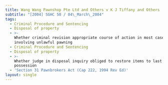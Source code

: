 ```yaml
---
title: Wang Wang Pawnshop Pte Ltd and Others v K J Tiffany and Others
subtitle: "[2004] SGHC 50 / 04\_March\_2004"
tags:
  - Criminal Procedure and Sentencing
  - Disposal of property
  - >-
    Whether criminal revision appropriate course of action in most cases
    involving unlawful pawning
  - Criminal Procedure and Sentencing
  - Disposal of property
  - >-
    Whether judge in disposal inquiry obliged to restore items to last in lawful
    possession
  - 'Section 31 Pawnbrokers Act (Cap 222, 1994 Rev Ed)'
layout: single
---
```


